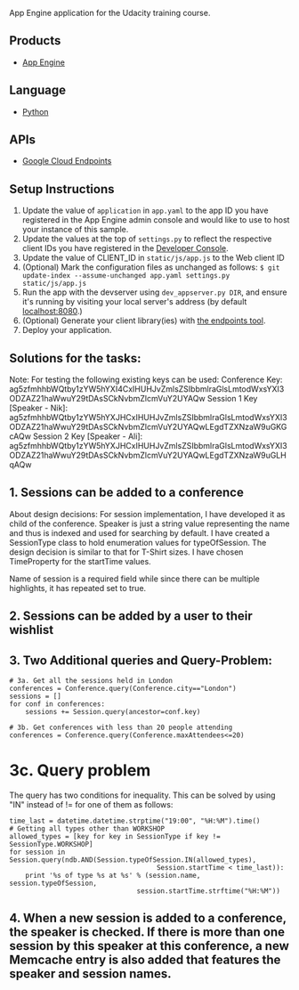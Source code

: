 App Engine application for the Udacity training course.

## Products
- [App Engine][1]

## Language
- [Python][2]

## APIs
- [Google Cloud Endpoints][3]

## Setup Instructions
1. Update the value of `application` in `app.yaml` to the app ID you
   have registered in the App Engine admin console and would like to use to host
   your instance of this sample.
1. Update the values at the top of `settings.py` to
   reflect the respective client IDs you have registered in the
   [Developer Console][4].
1. Update the value of CLIENT_ID in `static/js/app.js` to the Web client ID
1. (Optional) Mark the configuration files as unchanged as follows:
   `$ git update-index --assume-unchanged app.yaml settings.py static/js/app.js`
1. Run the app with the devserver using `dev_appserver.py DIR`, and ensure it's running by visiting your local server's address (by default [localhost:8080][5].)
1. (Optional) Generate your client library(ies) with [the endpoints tool][6].
1. Deploy your application.


## Solutions for the tasks:

Note: 
For testing the following existing keys can be used:
Conference Key:	ag5zfmhhbWQtby1zYW5hYXI4CxIHUHJvZmlsZSIbbmlraGlsLmtodWxsYXI3ODZAZ21haWwuY29tDAsSCkNvbmZlcmVuY2UYAQw
Session 1 Key [Speaker - Nik]: ag5zfmhhbWQtby1zYW5hYXJHCxIHUHJvZmlsZSIbbmlraGlsLmtodWxsYXI3ODZAZ21haWwuY29tDAsSCkNvbmZlcmVuY2UYAQwLEgdTZXNzaW9uGKGcAQw
Session 2 Key [Speaker - Ali]: ag5zfmhhbWQtby1zYW5hYXJHCxIHUHJvZmlsZSIbbmlraGlsLmtodWxsYXI3ODZAZ21haWwuY29tDAsSCkNvbmZlcmVuY2UYAQwLEgdTZXNzaW9uGLHqAQw

## 1. Sessions can be added to a conference
About design decisions:
For session implementation, I have developed it as child of the conference. Speaker is just a string value representing the name and thus is indexed and used for searching by default. I have created a SessionType class to hold enumeration values for typeOfSession. The design decision is similar to that for T-Shirt sizes. I have chosen TimeProperty for the startTime values.

Name of session is a required field while since there can be multiple highlights, it has repeated set to true.

## 2. Sessions can be added by a user to their wishlist

## 3. Two Additional queries and Query-Problem:
```
# 3a. Get all the sessions held in London
conferences = Conference.query(Conference.city=="London")
sessions = []
for conf in conferences:
	sessions += Session.query(ancestor=conf.key)
```	
```
# 3b. Get conferences with less than 20 people attending
conferences = Conference.query(Conference.maxAttendees<=20)
```

# 3c. Query problem
The query has two conditions for inequality. This can be solved by using "IN" instead of != for one of them as follows: 
```
time_last = datetime.datetime.strptime("19:00", "%H:%M").time()
# Getting all types other than WORKSHOP
allowed_types = [key for key in SessionType if key != SessionType.WORKSHOP]
for session in Session.query(ndb.AND(Session.typeOfSession.IN(allowed_types), 
                                     Session.startTime < time_last)):
    print '%s of type %s at %s' % (session.name, session.typeOfSession, 
                                session.startTime.strftime("%H:%M"))
```

## 4. When a new session is added to a conference, the speaker is checked. If there is more than one session by this speaker at this conference, a new Memcache entry is also added that features the speaker and session names.


[1]: https://developers.google.com/appengine
[2]: http://python.org
[3]: https://developers.google.com/appengine/docs/python/endpoints/
[4]: https://console.developers.google.com/
[5]: https://localhost:8080/
[6]: https://developers.google.com/appengine/docs/python/endpoints/endpoints_tool